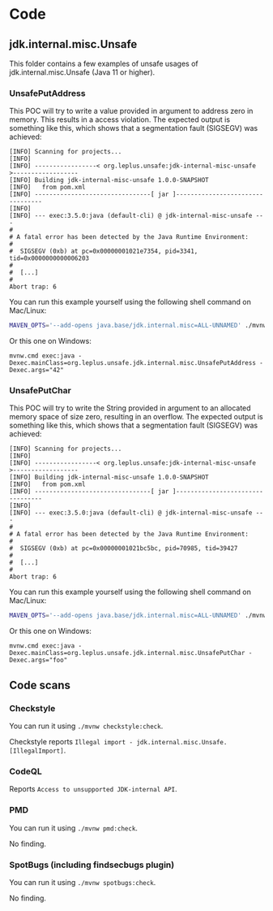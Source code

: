 # Code

## jdk.internal.misc.Unsafe

This folder contains a few examples of unsafe usages of
jdk.internal.misc.Unsafe (Java 11 or higher).

### UnsafePutAddress

This POC will try to write a value provided in argument to address
zero in memory. This results in a access violation. The
expected output is something like this, which shows that a
segmentation fault (SIGSEGV) was achieved:

```text
[INFO] Scanning for projects...
[INFO]
[INFO] -----------------< org.leplus.unsafe:jdk-internal-misc-unsafe >------------------
[INFO] Building jdk-internal-misc-unsafe 1.0.0-SNAPSHOT
[INFO]   from pom.xml
[INFO] --------------------------------[ jar ]---------------------------------
[INFO]
[INFO] --- exec:3.5.0:java (default-cli) @ jdk-internal-misc-unsafe ---
#
# A fatal error has been detected by the Java Runtime Environment:
#
#  SIGSEGV (0xb) at pc=0x00000001021e7354, pid=3341, tid=0x0000000000006203
#
#  [...]
#
Abort trap: 6
```

You can run this example yourself using the following shell command on Mac/Linux:

```bash
MAVEN_OPTS='--add-opens java.base/jdk.internal.misc=ALL-UNNAMED' ./mvnw exec:java -Dexec.mainClass=org.leplus.unsafe.jdk.internal.misc.UnsafePutAddress -Dexec.args="42"
```

Or this one on Windows:

```batch
mvnw.cmd exec:java -Dexec.mainClass=org.leplus.unsafe.jdk.internal.misc.UnsafePutAddress -Dexec.args="42"
```

### UnsafePutChar

This POC will try to write the String provided in argument to an
allocated memory space of size zero, resulting in an overflow. The
expected output is something like this, which shows that a
segmentation fault (SIGSEGV) was achieved:

```text
[INFO] Scanning for projects...
[INFO]
[INFO] -----------------< org.leplus.unsafe:jdk-internal-misc-unsafe >------------------
[INFO] Building jdk-internal-misc-unsafe 1.0.0-SNAPSHOT
[INFO]   from pom.xml
[INFO] --------------------------------[ jar ]---------------------------------
[INFO]
[INFO] --- exec:3.5.0:java (default-cli) @ jdk-internal-misc-unsafe ---
#
# A fatal error has been detected by the Java Runtime Environment:
#
#  SIGSEGV (0xb) at pc=0x00000001021bc5bc, pid=70985, tid=39427
#
#  [...]
#
Abort trap: 6
```

You can run this example yourself using the following shell command on Mac/Linux:

```bash
MAVEN_OPTS='--add-opens java.base/jdk.internal.misc=ALL-UNNAMED' ./mvnw exec:java -Dexec.mainClass=org.leplus.unsafe.jdk.internal.misc.UnsafePutChar -Dexec.args="foo"
```

Or this one on Windows:

```batch
mvnw.cmd exec:java -Dexec.mainClass=org.leplus.unsafe.jdk.internal.misc.UnsafePutChar -Dexec.args="foo"
```

## Code scans

### Checkstyle

You can run it using `./mvnw checkstyle:check`.

Checkstyle reports `Illegal import - jdk.internal.misc.Unsafe. [IllegalImport]`.

### CodeQL

Reports `Access to unsupported JDK-internal API`.

### PMD

You can run it using `./mvnw pmd:check`.

No finding.

### SpotBugs (including findsecbugs plugin)

You can run it using `./mvnw spotbugs:check`.

No finding.
